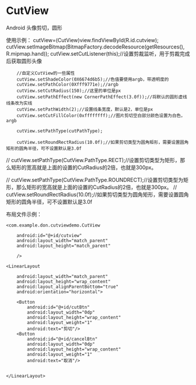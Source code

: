 # CutView
Android 头像剪切，圆形

使用示例：
 cutView=(CutView)view.findViewById(R.id.cutview);
        cutView.setImageBitmap(BitmapFactory.decodeResource(getResources(), R.mipmap.hand));
        cutView.setCutListener(this);//设置剪裁监听，用于剪裁完成后获取圆形头像

        //自定义CutView的一些属性
        cutView.setShadeColor(0X6674d6b5);//色值要使用argb，带透明度的
        cutView.setPathColor(0Xfff9771e);//argb
        cutView.setCutRadius(150);//这里的单位是px
        cutView.setPathEffect(new CornerPathEffect(3.0f));//将默认的圆形虚线线条改为实线
        cutView.setPathWidth(2);//设置线条宽度，默认是2，单位是px
        cutView.setCutFillColor(0xffffffff);//图片剪切空白部分颜色设置为白色，argb

        cutView.setPathType(cutPathType);

        cutView.setRoundRectRadius(10.0f);//如果剪切类型为圆角矩形，需要设置圆角矩形的圆角半径，可不设置默认是3.0f

//        cutView.setPathType(CutView.PathType.RECT);//设置剪切类型为矩形，那么矩形的宽高就是上面的设置的CutRadius的2倍，也就是300px。

//        cutView.setPathType(CutView.PathType.ROUNDRECT);//设置剪切类型为矩形，那么矩形的宽高就是上面的设置的CutRadius的2倍，也就是300px。
//        cutView.setRoundRectRadius(10.0f);//如果剪切类型为圆角矩形，需要设置圆角矩形的圆角半径，可不设置默认是3.0f


布局文件示例：
<?xml version="1.0" encoding="utf-8"?>
<RelativeLayout xmlns:android="http://schemas.android.com/apk/res/android"
    android:layout_width="match_parent"
    android:layout_height="match_parent">


    <com.example.don.cutviewdemo.CutView

        android:id="@+id/cutview"
        android:layout_width="match_parent"
        android:layout_height="match_parent"

        />

    <LinearLayout

        android:layout_width="match_parent"
        android:layout_height="wrap_content"
        android:layout_alignParentBottom="true"
        android:orientation="horizontal">

        <Button
            android:id="@+id/cutBtn"
            android:layout_width="0dp"
            android:layout_height="wrap_content"
            android:layout_weight="1"
            android:text="剪切"/>
        <Button
            android:id="@+id/cancelBtn"
            android:layout_width="0dp"
            android:layout_height="wrap_content"
            android:layout_weight="1"
            android:text="取消"/>


    </LinearLayout>



</RelativeLayout>

